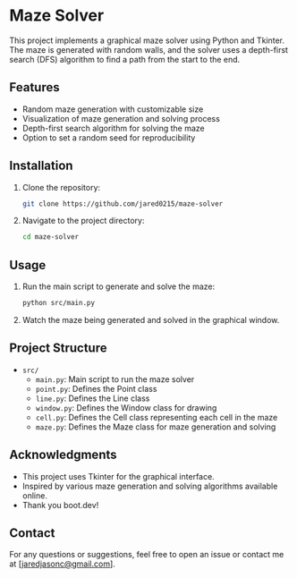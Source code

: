 # Maze Solver

This project implements a graphical maze solver using Python and Tkinter. The maze is generated with random walls, and the solver uses a depth-first search (DFS) algorithm to find a path from the start to the end.

## Features

-   Random maze generation with customizable size
-   Visualization of maze generation and solving process
-   Depth-first search algorithm for solving the maze
-   Option to set a random seed for reproducibility

## Installation

1. Clone the repository:

    ```bash
    git clone https://github.com/jared0215/maze-solver

    ```

2. Navigate to the project directory:
    ```bash
    cd maze-solver
    ```

## Usage

1. Run the main script to generate and solve the maze:

    ```bash
    python src/main.py
    ```

2. Watch the maze being generated and solved in the graphical window.

## Project Structure

-   `src/`
    -   `main.py`: Main script to run the maze solver
    -   `point.py`: Defines the Point class
    -   `line.py`: Defines the Line class
    -   `window.py`: Defines the Window class for drawing
    -   `cell.py`: Defines the Cell class representing each cell in the maze
    -   `maze.py`: Defines the Maze class for maze generation and solving

## Acknowledgments

-   This project uses Tkinter for the graphical interface.
-   Inspired by various maze generation and solving algorithms available online.
-   Thank you boot.dev!

## Contact

For any questions or suggestions, feel free to open an issue or contact me at [jaredjasonc@gmail.com].

```

```
